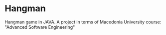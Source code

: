 Hangman
=======

Hangman game in JAVA. A project in terms of Macedonia University course: "Advanced Software Engineering"
